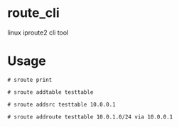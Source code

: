 # route_cli
linux iproute2 cli tool 

# Usage

```
# sroute print

# sroute addtable testtable 

# sroute addsrc testtable 10.0.0.1

# sroute addroute testtable 10.0.1.0/24 via 10.0.0.1

```
